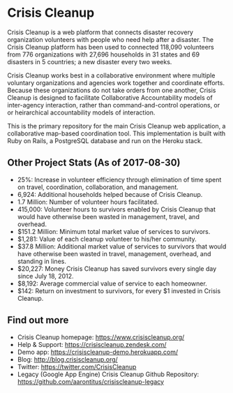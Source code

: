 Crisis Cleanup
==============

Crisis Cleanup is a web platform that connects disaster recovery organization volunteers with people who need help after a disaster. The Crisis Cleanup platform has been used to connected 118,090 volunteers from 776 organizations with 27,696 households in 31 states and 69 disasters in 5 countries; a new disaster every two weeks.

Crisis Cleanup works best in a collaborative environment where multiple voluntary organizations and agencies work together and coordinate efforts. Because these organizations do not take orders from one another, Crisis Cleanup is designed to facilitate Collaborative Accountability models of inter-agency interaction, rather than command-and-control operations, or or heirarchical accountability models of interaction. 

This is the primary repository for the main Crisis Cleanup web application, a collaborative map-based coordination tool. This implementation is built with Ruby on Rails, a PostgreSQL database and run on the Heroku stack.

Other Project Stats (As of 2017-08-30)
-------------

 - 25%: Increase in volunteer efficiency through elimination of time spent on travel, coordination, collaboration, and management.
 - 6,924: Additional households helped because of Crisis Cleanup.
 - 1.7 Million: Number of volunteer hours facilitated.
 - 415,000: Volunteer hours to survivors enabled by Crisis Cleanup that would have otherwise been wasted in management, travel, and overhead.
 - $151.2 Million: Minimum total market value of services to survivors.
 - $1,281: Value of each cleanup volunteer to his/her community.
 - $37.8 Million: Additional market value of services to survivors that would have otherwise been wasted in travel, management, overhead, and standing in lines.
 - $20,227: Money Crisis Cleanup has saved survivors every single day since July 18, 2012.
 - $8,192: Average commercial value of service to each homeowner.
 - $142: Return on investment to survivors, for every $1 invested in Crisis Cleanup.

Find out more
-------------

 - Crisis Cleanup homepage: https://www.crisiscleanup.org/
 - Help & Support: https://crisiscleanup.zendesk.com/
 - Demo app: https://crisiscleanup-demo.herokuapp.com/
 - Blog: http://blog.crisiscleanup.org/
 - Twitter: https://twitter.com/CrisisCleanup
 - Legacy (Google App Engine) Crisis Cleanup Github Repository: https://github.com/aarontitus/crisiscleanup-legacy
